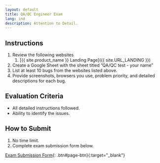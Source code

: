 ```yaml
---
layout: default
title: QA/QC Engineer Exam
lang: ind
description: Attention to Detail.
---
```


## Instructions

1. Review the following websites
   1. [{{ site.product_name }} Landing Page]({{ site.URL_LANDING }})
1. Create a Google Sheet with the sheet titled ”QA/QC test - your name”
1. List at least 10 bugs from the websites listed above.
1. Provide screenshots, browsers you use, problem priority, and detailed descriptions for each bug.

## Evaluation Criteria

- All detailed instructions followed.
- Ability to identify the issues.

## How to Submit

1. No time limit.
1. Complete exam submission form below.

[Exam Submission Form](https://forms.gle/fFAgKv7WB2NDq5Ah6){: .btn#page-btn}{:target="\_blank"}
